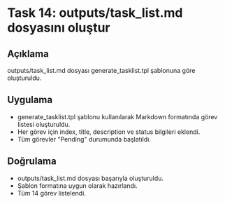 # Task 14: outputs/task_list.md dosyasını oluştur

## Açıklama
outputs/task_list.md dosyası generate_tasklist.tpl şablonuna göre oluşturuldu.

## Uygulama
- generate_tasklist.tpl şablonu kullanılarak Markdown formatında görev listesi oluşturuldu.
- Her görev için index, title, description ve status bilgileri eklendi.
- Tüm görevler "Pending" durumunda başlatıldı.

## Doğrulama
- outputs/task_list.md dosyası başarıyla oluşturuldu.
- Şablon formatına uygun olarak hazırlandı.
- Tüm 14 görev listelendi. 